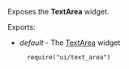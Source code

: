 Exposes the **TextArea** widget.

Exports:

- *default* - The [TextArea](/api-reference/10%20UI%20Widgets/dxTextArea '/Documentation/ApiReference/UI_Widgets/dxTextArea/') widget

        require("ui/text_area")
